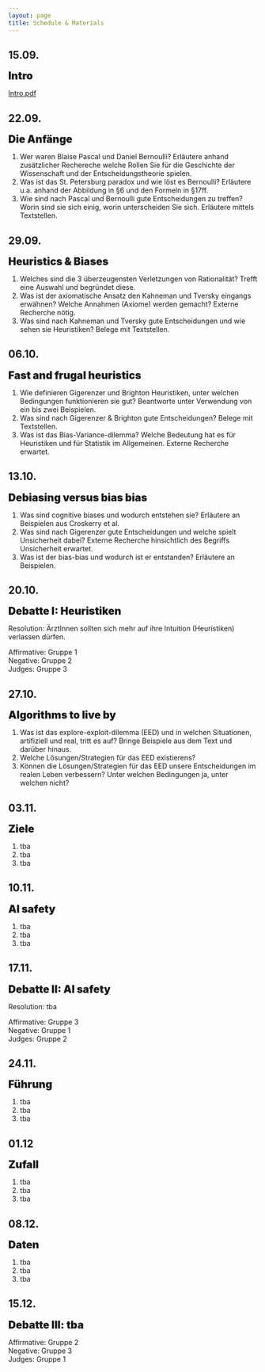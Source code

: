 ```yaml
---
layout: page
title: Schedule & Materials
---
```


<link rel="stylesheet" href="https://cdnjs.cloudflare.com/ajax/libs/font-awesome/4.7.0/css/font-awesome.min.css">

<style>
e {
  font-size: 1.5em;
  font-weight: 900;
}
</style>

## 15.09.

<e>Intro</e>

<a href="https://dwulff.github.io/Rationality_2020Autumn/assets/key/Intro.pdf">Intro.pdf</a>

## 22.09.

<e>Die Anfänge</e>

1. Wer waren Blaise Pascal und Daniel Bernoulli? Erläutere anhand zusätzlicher Rechereche welche Rollen Sie für die Geschichte der Wissenschaft und der Entscheidungstheorie spielen.
2. Was ist das St. Petersburg paradox und wie löst es Bernoulli? Erläutere u.a. anhand der Abbildung in §6 und den Formeln in §17ff.
3. Wie sind nach Pascal und Bernoulli gute Entscheidungen zu treffen? Worin sind sie sich einig, worin unterscheiden Sie sich. Erläutere mittels Textstellen.  

## 29.09.

<e>Heuristics & Biases</e>

1. Welches sind die 3 überzeugensten Verletzungen von Rationalität? Trefft eine Auswahl und begründet diese. <a href="https://dwulff.github.io/Rationality_2020Autumn/assets/pres/kt/Gruppe1.pdf"><i class="fas fa-file"></i></a>
2. Was ist der axiomatische Ansatz den Kahneman und Tversky eingangs erwähnen? Welche Annahmen (Axiome) werden gemacht? Externe Recherche nötig. <a href="https://dwulff.github.io/Rationality_2020Autumn/assets/pres/kt/Gruppe2.pdf"><i class="fas fa-file"></i></a>
3. Was sind nach Kahneman und Tversky gute Entscheidungen und wie sehen sie Heuristiken? Belege mit Textstellen. <a href="https://dwulff.github.io/Rationality_2020Autumn/assets/pres/kt/Gruppe3.pdf"><i class="fas fa-file"></i></a>

## 06.10.

<e>Fast and frugal heuristics</e>


1. Wie definieren Gigerenzer und Brighton Heuristiken, unter welchen Bedingungen funktionieren sie gut? Beantworte unter Verwendung von ein bis zwei Beispielen.
2. Was sind nach Gigerenzer & Brighton gute Entscheidungen? Belege mit Textstellen.  
3. Was ist das Bias-Variance-dilemma? Welche Bedeutung hat es für Heuristiken und für Statistik im Allgemeinen. Externe Recherche erwartet.

## 13.10.

<e>Debiasing versus bias bias</e>

1. Was sind cognitive biases und wodurch entstehen sie? Erläutere an Beispielen aus Croskerry et al.
2. Was sind nach Gigerenzer gute Entscheidungen und welche spielt Unsicherheit dabei? Externe Recherche hinsichtlich des Begriffs Unsicherheit erwartet.
3. Was ist der bias-bias und wodurch ist er entstanden? Erläutere an Beispielen.

## 20.10.

<e>Debatte I: Heuristiken</e>

Resolution: ÄrztInnen sollten sich mehr auf ihre Intuition (Heuristiken) verlassen dürfen.<br>

Affirmative: Gruppe 1<br>
Negative: Gruppe 2<br>
Judges: Gruppe 3

## 27.10.

<e>Algorithms to live by</e>

1. Was ist das explore-exploit-dilemma (EED) und in welchen Situationen, artifiziell und real, tritt es auf? Bringe Beispiele aus dem Text und darüber hinaus.  
2. Welche Lösungen/Strategien für das EED existierens?
3. Können die Lösungen/Strategien für das EED unsere Entscheidungen im realen Leben verbessern? Unter welchen Bedingungen ja, unter welchen nicht?

## 03.11.

<e>Ziele</e>

1. tba
2. tba
3. tba

## 10.11.

<e>AI safety</e>

1. tba
2. tba
3. tba

## 17.11.

<e>Debatte II: AI safety</e>

Resolution: tba<br>

Affirmative: Gruppe 3<br>
Negative: Gruppe 1<br>
Judges: Gruppe 2

## 24.11.

<e>Führung</e>

1. tba
2. tba
3. tba

## 01.12

<e>Zufall</e>

1. tba
2. tba
3. tba

## 08.12.

<e>Daten</e>

1. tba
2. tba
3. tba

## 15.12.

<e>Debatte III: tba</e>

Affirmative: Gruppe 2<br>
Negative: Gruppe 3<br>
Judges: Gruppe 1

